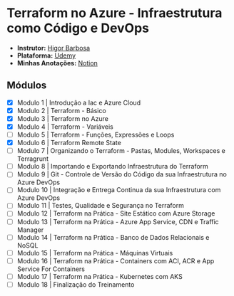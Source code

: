 # Terraform no Azure - Infraestrutura como Código e DevOps

- **Instrutor:** [Higor Barbosa](https://www.linkedin.com/in/higor-barbosa/)
- **Plataforma:** [Udemy](https://www.udemy.com/course/terraformazure/)
- **Minhas Anotações:** [Notion](https://l1ef.notion.site/Terraform-no-Azure-dfc4ebdeb255459caeec5e6c190b0474)

## Módulos

- [x] Modulo 1 | Introdução a Iac e Azure Cloud
- [x] Modulo 2 | Terraform - Básico
- [x] Modulo 3 | Terraform no Azure
- [x] Modulo 4 | Terraform - Variáveis
- [ ] Modulo 5 | Terraform - Funções, Expressões e Loops
- [x] Modulo 6 | Terraform Remote State
- [ ] Modulo 7 | Organizando o Terraform - Pastas, Modules, Workspaces e Terragrunt
- [ ] Modulo 8 | Importando e Exportando Infraestrutura do Terraform
- [ ] Modulo 9 | Git - Controle de Versão do Código da sua Infraestrutura no Azure DevOps
- [ ] Modulo 10 | Integração e Entrega Continua da sua Infraestrutura com Azure DevOps
- [ ] Modulo 11 | Testes, Qualidade e Segurança no Terraform
- [ ] Modulo 12 | Terraform na Prática - Site Estático com Azure Storage
- [ ] Modulo 13 | Terraform na Prática - Azure App Service, CDN e Traffic Manager
- [ ] Modulo 14 | Terraform na Prática - Banco de Dados Relacionais e NoSQL
- [ ] Modulo 15 | Terraform na Prática - Máquinas Virtuais
- [ ] Modulo 16 | Terraform na Prática - Containers com ACI, ACR e App Service For Containers
- [ ] Modulo 17 | Terraform na Prática - Kubernetes com AKS
- [ ] Modulo 18 | Finalização do Treinamento
